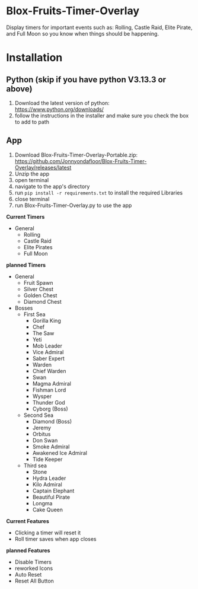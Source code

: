 # Blox-Fruits-Timer-Overlay
Display timers for important events such as: Rolling, Castle Raid, Elite Pirate, and Full Moon so you know when things should be happening.

# Installation
## Python (skip if you have python V3.13.3 or above)
1. Download the latest version of python: https://www.python.org/downloads/
2. follow the instructions in the installer and make sure you check the box to add to path
## App
1. Download Blox-Fruits-Timer-Overlay-Portable.zip: https://github.com/Jonnyondafloor/Blox-Fruits-Timer-Overlay/releases/latest
3. Unzip the app
4. open terminal
5. navigate to the app's directory
6. run `pip install -r requirements.txt` to install the required Libraries
7. close terminal
8. run Blox-Fruits-Timer-Overlay.py to use the app

**Current Timers**
- General
  - Rolling
  - Castle Raid
  - Elite Pirates
  - Full Moon

**planned Timers**
- General
  - Fruit Spawn
  - Silver Chest
  - Golden Chest
  - Diamond Chest
- Bosses
  - First Sea
    - Gorilla King
    - Chef
    - The Saw
    - Yeti
    - Mob Leader
    - Vice Admiral
    - Saber Expert
    - Warden
    - Chief Warden
    - Swan
    - Magma Admiral
    - Fishman Lord
    - Wysper
    - Thunder God
    - Cyborg (Boss)
  - Second Sea
    - Diamond (Boss)
    - Jeremy
    - Orbitus
    - Don Swan
    - Smoke Admiral
    - Awakened Ice Admiral
    - Tide Keeper
  - Third sea
    - Stone
    - Hydra Leader
    - Kilo Admiral
    - Captain Elephant
    - Beautiful Pirate
    - Longma
    - Cake Queen

**Current Features**
- Clicking a timer will reset it
- Roll timer saves when app closes

**planned Features**
- Disable Timers
- reworked Icons
- Auto Reset
- Reset All Button
